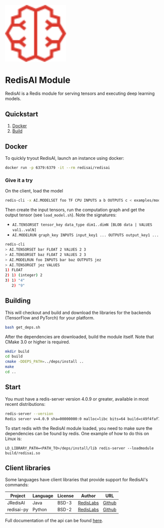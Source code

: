 <img src="images/logo.svg" alt="logo" width="200"/>

# RedisAI Module

RedisAI is a Redis module for serving tensors and executing deep learning models.

## Quickstart

1. [Docker](#docker)
2. [Build](#building)

## Docker

To quickly tryout RedisAI, launch an instance using docker:

```sh
docker run -p 6379:6379 -it --rm redisai/redisai
```

### Give it a try

On the client, load the model
```sh
redis-cli -x AI.MODELSET foo TF CPU INPUTS a b OUTPUTS c < examples/models/graph.pb
```

Then create the input tensors, run the computation graph and get the output tensor (see `load_model.sh`). Note the signatures:
* `AI.TENSORSET tensor_key data_type dim1..dimN [BLOB data | VALUES val1..valN]`
* `AI.MODELRUN graph_key INPUTS input_key1 ... OUTPUTS output_key1 ...`
```sh
redis-cli
> AI.TENSORSET bar FLOAT 2 VALUES 2 3
> AI.TENSORSET baz FLOAT 2 VALUES 2 3
> AI.MODELRUN foo INPUTS bar baz OUTPUTS jez
> AI.TENSORGET jez VALUES
1) FLOAT
2) 1) (integer) 2
3) 1) "4"
   2) "9"
```

## Building
This will checkout and build and download the libraries for the backends
(TensorFlow and PyTorch) for your platform.

```sh
bash get_deps.sh

```

After the dependencies are downloaded, build the module itself. Note that
CMake 3.0 or higher is required.

```sh
mkdir build
cd build
cmake -DDEPS_PATH=../deps/install ..
make
cd ..
```

## Start

You must have a redis-server version 4.0.9 or greater, available in most recent distributions:

```sh
redis-server --version
Redis server v=4.0.9 sha=00000000:0 malloc=libc bits=64 build=c49f4faf7c3c647a
```

To start redis with the RedisAI module loaded, you need to make sure the dependencies can be found by redis.
One example of how to do this on Linux is:

```
LD_LIBRARY_PATH=<PATH_TO>/deps/install/lib redis-server --loadmodule build/redisai.so
```

## Client libraries

Some languages have client libraries that provide support for RedisAI's commands:

| Project | Language | License | Author | URL |
| ------- | -------- | ------- | ------ | --- |
| JRedisAI | Java | BSD-3 | [RedisLabs](https://redislabs.com/) | [Github](https://github.com/RedisAI/JRedisAI) |
| redisai-py | Python | BSD-2 | [RedisLabs](https://redislabs.com/) | [Github](https://github.com/RedisAI/redisai-py) |

Full documentation of the api can be found [here](commands.md).
